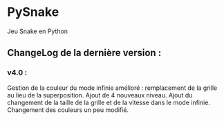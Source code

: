 # PySnake
Jeu Snake en Python


## ChangeLog de la dernière version :
### v4.0 :

Gestion de la couleur du mode infinie amélioré : remplacement de la grille au lieu de la superposition.
Ajout de 4 nouveaux niveau.
Ajout du changement de la taille de la grille et de la vitesse dans le mode infinie.
Changement des couleurs un peu modifié.
